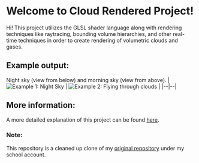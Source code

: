 # Welcome to Cloud Rendered Project!

Hi! This project utilizes the GLSL shader language along with rendering techniques like raytracing, bounding volume hierarchies, and other real-time techniques in order to create rendering of volumetric clouds and gases.

## Example output:
Night sky (view from below) and morning sky (view from above).
| ![Example 1: Night Sky](https://romantaylor.com/wp-content/uploads/2021/07/night_sky.gif) | ![Example 2: Flying through clouds](https://romantaylor.com/wp-content/uploads/2021/07/flyingthroughclouds.gif) |
|--|--|

## More information:
A more detailed explanation of this project can be found [here](https://romantaylor.com/volumetric-clouds-simulation/). 

### Note:
This repository is a cleaned up clone of my [original repository](https://github.com/StreetRo/cloud-renderer) under my school account. 
